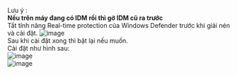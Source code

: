 Lưu ý :
<br>
**Nếu trên máy đang có IDM rồi thì gỡ IDM cũ ra trước**
<br>
Tắt tính năng Real-time protection của Windows Defender trước khi giải nén và cài đặt. 
![image](https://github.com/user-attachments/assets/b98e67d5-f131-469e-bd01-6c4789db77fe)
<br>
Sau khi cài đặt xong thì bật lại nếu muốn.
<br>
Cài đặt như hình sau:
<br>
![image](https://github.com/user-attachments/assets/e5b71e04-4ab4-4034-88bc-334e07e2be5e)
<br>
![image](https://github.com/user-attachments/assets/4cc86e0c-4800-482e-95a5-d58fc0fc765d)

